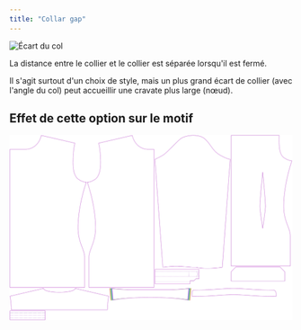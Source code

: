 ```yaml
---
title: "Collar gap"
---
```


![Écart du col](collargap.svg)

La distance entre le collier et le collier est séparée lorsqu'il est fermé.

<Note>

Il s'agit surtout d'un choix de style, mais un plus grand écart de collier (avec l'angle du col) peut accueillir une cravate plus large (nœud).

</Note>

## Effet de cette option sur le motif

![Cette image montre l'effet de cette option en superposant plusieurs variantes qui ont une valeur différente pour cette option](simon_collargap_sample.svg "Effect of this option on the pattern")
